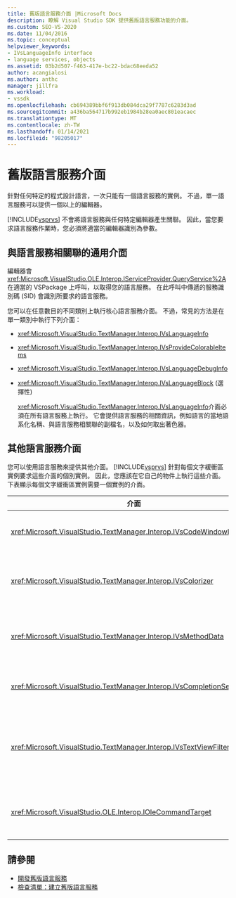 ```yaml
---
title: 舊版語言服務介面 |Microsoft Docs
description: 瞭解 Visual Studio SDK 提供舊版語言服務功能的介面。
ms.custom: SEO-VS-2020
ms.date: 11/04/2016
ms.topic: conceptual
helpviewer_keywords:
- IVsLanguageInfo interface
- language services, objects
ms.assetid: 03b2d507-f463-417e-bc22-bdac68eeda52
author: acangialosi
ms.author: anthc
manager: jillfra
ms.workload:
- vssdk
ms.openlocfilehash: cb694389bbf6f913db084dca29f7787c6283d3ad
ms.sourcegitcommit: a436ba564717b992eb1984b28ea0aec801eacaec
ms.translationtype: MT
ms.contentlocale: zh-TW
ms.lasthandoff: 01/14/2021
ms.locfileid: "98205017"
---
```

# <a name="legacy-language-service-interfaces"></a>舊版語言服務介面
針對任何特定的程式設計語言，一次只能有一個語言服務的實例。 不過，單一語言服務可以提供一個以上的編輯器。

 [!INCLUDE[vsprvs](../../code-quality/includes/vsprvs_md.md)] 不會將語言服務與任何特定編輯器產生關聯。 因此，當您要求語言服務作業時，您必須將適當的編輯器識別為參數。

## <a name="common-interfaces-associated-with-language-services"></a>與語言服務相關聯的通用介面
 編輯器會 <xref:Microsoft.VisualStudio.OLE.Interop.IServiceProvider.QueryService%2A> 在適當的 VSPackage 上呼叫，以取得您的語言服務。 在此呼叫中傳遞的服務識別碼 (SID) 會識別所要求的語言服務。

 您可以在任意數目的不同類別上執行核心語言服務介面。 不過，常見的方法是在單一類別中執行下列介面：

- <xref:Microsoft.VisualStudio.TextManager.Interop.IVsLanguageInfo>

- <xref:Microsoft.VisualStudio.TextManager.Interop.IVsProvideColorableItems>

- <xref:Microsoft.VisualStudio.TextManager.Interop.IVsLanguageDebugInfo>

- <xref:Microsoft.VisualStudio.TextManager.Interop.IVsLanguageBlock> (選擇性)

  <xref:Microsoft.VisualStudio.TextManager.Interop.IVsLanguageInfo>介面必須在所有語言服務上執行。 它會提供語言服務的相關資訊，例如語言的當地語系化名稱、與語言服務相關聯的副檔名，以及如何取出著色器。

## <a name="additional-language-service-interfaces"></a>其他語言服務介面
 您可以使用語言服務來提供其他介面。 [!INCLUDE[vsprvs](../../code-quality/includes/vsprvs_md.md)] 針對每個文字緩衝區實例要求這些介面的個別實例。 因此，您應該在它自己的物件上執行這些介面。 下表顯示每個文字緩衝區實例需要一個實例的介面。

|介面|描述|
|---------------|-----------------|
|<xref:Microsoft.VisualStudio.TextManager.Interop.IVsCodeWindowManager>|管理程式碼視窗裝飾，例如下拉清單欄。 您可以使用方法來取得這個介面 <xref:Microsoft.VisualStudio.TextManager.Interop.IVsLanguageInfo.GetCodeWindowManager%2A> 。 <xref:Microsoft.VisualStudio.TextManager.Interop.IVsCodeWindowManager>每個程式碼視窗都有一個。|
|<xref:Microsoft.VisualStudio.TextManager.Interop.IVsColorizer>|Colorizes 語言關鍵字和分隔符號。 您可以使用方法來取得這個介面 <xref:Microsoft.VisualStudio.TextManager.Interop.IVsLanguageInfo.GetColorizer%2A> 。 <xref:Microsoft.VisualStudio.TextManager.Interop.IVsColorizer> 會在繪製時呼叫。 避免內部需要大量計算的工作 <xref:Microsoft.VisualStudio.TextManager.Interop.IVsColorizer> ，或效能可能會受到影響。|
|<xref:Microsoft.VisualStudio.TextManager.Interop.IVsMethodData>|提供 IntelliSense 參數工具提示。 當語言服務辨識的字元指出應顯示方法資料時（例如左括弧），它會呼叫 <xref:Microsoft.VisualStudio.TextManager.Interop.IVsMethodTipWindow.SetMethodData%2A> 方法來通知文字視圖，語言服務已準備好顯示參數資訊工具提示。 然後，文字視圖會使用介面的方法 <xref:Microsoft.VisualStudio.TextManager.Interop.IVsMethodData> 來取得所需資訊，以顯示工具提示，以回呼語言服務。|
|<xref:Microsoft.VisualStudio.TextManager.Interop.IVsCompletionSet>|提供 IntelliSense 語句完成。 當語言服務已準備好顯示完成清單時，它會 <xref:Microsoft.VisualStudio.TextManager.Interop.IVsTextView.UpdateCompletionStatus%2A> 在文字視圖上呼叫該方法。 文字視圖接著會使用物件上的方法，回呼回語言服務 <xref:Microsoft.VisualStudio.TextManager.Interop.IVsCompletionSet> 。|
|<xref:Microsoft.VisualStudio.TextManager.Interop.IVsTextViewFilter>|允許使用命令處理常式來修改文字視圖。 您在其中執行介面的類別 <xref:Microsoft.VisualStudio.TextManager.Interop.IVsTextViewFilter> 也必須執行 <xref:Microsoft.VisualStudio.OLE.Interop.IOleCommandTarget> 介面。 文字視圖 <xref:Microsoft.VisualStudio.TextManager.Interop.IVsTextViewFilter> 會藉由查詢 <xref:Microsoft.VisualStudio.OLE.Interop.IOleCommandTarget> 傳遞至方法的物件來抓取物件 <xref:Microsoft.VisualStudio.TextManager.Interop.IVsTextView.AddCommandFilter%2A> 。 每個視圖應該都有一個 <xref:Microsoft.VisualStudio.TextManager.Interop.IVsTextViewFilter> 物件。|
|<xref:Microsoft.VisualStudio.OLE.Interop.IOleCommandTarget>|攔截使用者在程式碼視窗中輸入的命令。 監視您的實作為的輸出 <xref:Microsoft.VisualStudio.OLE.Interop.IOleCommandTarget> ，以提供自訂完成資訊和修改視圖<br /><br /> 若要將 <xref:Microsoft.VisualStudio.OLE.Interop.IOleCommandTarget> 物件傳遞給文字視圖，請呼叫 <xref:Microsoft.VisualStudio.TextManager.Interop.IVsTextView.AddCommandFilter%2A> 。|

## <a name="see-also"></a>請參閱
- [開發舊版語言服務](../../extensibility/internals/developing-a-legacy-language-service.md)
- [檢查清單：建立舊版語言服務](../../extensibility/internals/checklist-creating-a-legacy-language-service.md)
